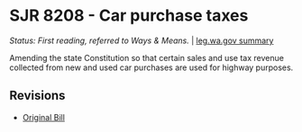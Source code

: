 # SJR 8208 - Car purchase taxes
*Status: First reading, referred to Ways & Means.* | [leg.wa.gov summary](https://app.leg.wa.gov/billsummary?BillNumber=8208&Year=2021)

Amending the state Constitution so that certain sales and use tax revenue collected from new and used car purchases are used for highway purposes.

## Revisions
* [Original Bill](1/)